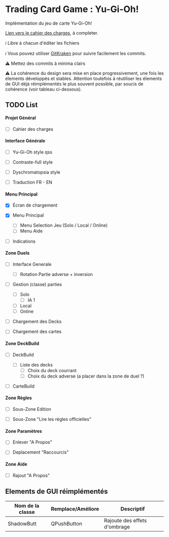 # Trading Card Game : Yu-Gi-Oh!

Implémentation du jeu de carte Yu-Gi-Oh!

[Lien vers le cahier des charges](https://docs.google.com/document/d/1OeF_gmBVjo56tAUFRijaNlVDgjEvVVLkMJVCUVTZqDc/edit?usp=sharing), à completer.

:information_source: Libre à chacun d'éditer les fichiers

:information_source: Vous pouvez utiliser [GitKraken](https://www.gitkraken.com) pour suivre facilement les commits.

:warning: Mettez des commits à minima clairs

:warning: La cohérence du design sera mise en place progressivement, une fois les élements développés et stables. Attention toutefois à réutiliser les élements de GUI déjà réimplémentés le plus souvent possible, par soucis de cohérence (voir tableau ci-dessous).


## TODO List

#### Projet Général

 - [ ] Cahier des charges


#### Interface Générale

 - [ ] Yu-Gi-Oh style qss
 - [ ] Contraste-full style
 - [ ] Dyschromatopsia style
 - [ ] Traduction FR - EN


#### Menu Principal

 - [x] Écran de chargement
 - [x] Menu Principal
   - [ ] Menu Selection Jeu (Solo / Local / Online)
   - [ ] Menu Aide
 - [ ] Indications


#### Zone Duels

 - [ ] Interface Generale
    - [ ] Rotation Partie adverse + inversion
 - [ ] Gestion (classe) parties
    - [ ] Solo
       - [ ] IA 1
    - [ ] Local
    - [ ] Online
 - [ ] Chargement des Decks
 - [ ] Chargement des cartes


#### Zone DeckBuild

 - [ ] DeckBuild
    - [ ] Liste des decks
      - [ ] Choix du deck courrant
      - [ ] Choix du deck adverse (a placer dans la zone de duel ?)
 - [ ] CarteBuild


#### Zone Règles

 - [ ] Sous-Zone Edition
 - [ ] Sous-Zone "Lire les règles officielles"


#### Zone Paramètres

 - [ ] Enlever "A Propos"
 - [ ] Deplacement "Raccourcis"


#### Zone Aide

   - [ ] Rajout "A Propos"



## Elements de GUI réimplémentés

Nom de la classe | Remplace/Améliore | Descriptif
---------------- | ----------------- | ----------
ShadowButt | QPushButton | Rajoute des effets d'ombrage

